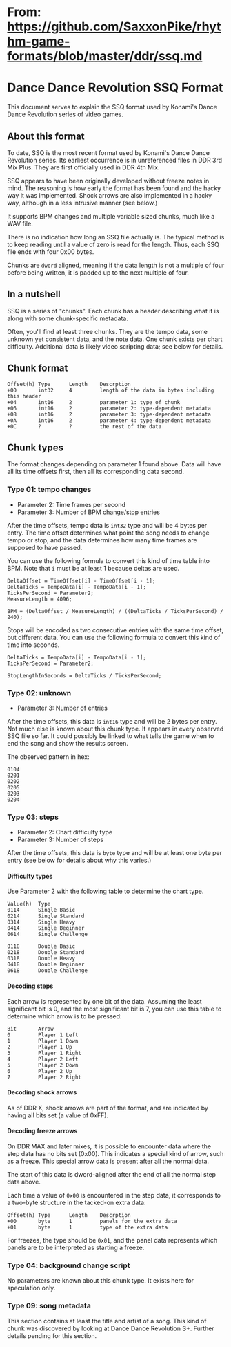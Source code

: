 # From: https://github.com/SaxxonPike/rhythm-game-formats/blob/master/ddr/ssq.md

# Dance Dance Revolution SSQ Format

This document serves to explain the SSQ format used by Konami's Dance Dance
Revolution series of video games.

## About this format

To date, SSQ is the most recent format used by Konami's Dance Dance Revolution
series. Its earliest occurrence is in unreferenced files in DDR 3rd Mix Plus.
They are first officially used in DDR 4th Mix.

SSQ appears to have been originally developed without freeze notes in mind.
The reasoning is how early the format has been found and the hacky way it
was implemented. Shock arrows are also implemented in a hacky way, although
in a less intrusive manner (see below.)

It supports BPM changes and multiple variable sized chunks, much like a WAV
file.

There is no indication how long an SSQ file actually is. The typical method is
to keep reading until a value of zero is read for the length. Thus, each
SSQ file ends with four 0x00 bytes.

Chunks are `dword` aligned, meaning if the data length is not a multiple of
four before being written, it is padded up to the next multiple of four.

## In a nutshell

SSQ is a series of "chunks". Each chunk has a header describing what it is
along with some chunk-specific metadata.

Often, you'll find at least three chunks. They are the tempo data, some
unknown yet consistent data, and the note data. One chunk exists per chart
difficulty. Additional data is likely video scripting data; see below for
details.

## Chunk format

```
Offset(h) Type      Length    Descrption
+00       int32     4         length of the data in bytes including this header
+04       int16     2         parameter 1: type of chunk
+06       int16     2         parameter 2: type-dependent metadata
+08       int16     2         parameter 3: type-dependent metadata
+0A       int16     2         parameter 4: type-dependent metadata
+0C       ?         ?         the rest of the data
```

## Chunk types

The format changes depending on parameter 1 found above. Data will have all its
time offsets first, then all its corresponding data second.

### Type 01: tempo changes

- Parameter 2: Time frames per second
- Parameter 3: Number of BPM change/stop entries

After the time offsets, tempo data is `int32` type and will be 4 bytes per
entry. The time offset determines what point the song needs to change tempo
or stop, and the data determines how many time frames are supposed to have
passed.

You can use the following formula to convert this kind of time table into BPM.
Note that `i` must be at least 1 because deltas are used.

```
DeltaOffset = TimeOffset[i] - TimeOffset[i - 1];
DeltaTicks = TempoData[i] - TempoData[i - 1];
TicksPerSecond = Parameter2;
MeasureLength = 4096;

BPM = (DeltaOffset / MeasureLength) / ((DeltaTicks / TicksPerSecond) / 240);
```

Stops will be encoded as two consecutive entries with the same time offset, but
different data. You can use the following formula to convert this kind of
time into seconds.

```
DeltaTicks = TempoData[i] - TempoData[i - 1];
TicksPerSecond = Parameter2;

StopLengthInSeconds = DeltaTicks / TicksPerSecond;
```

### Type 02: unknown

- Parameter 3: Number of entries

After the time offsets, this data is `int16` type and will be 2 bytes per
entry. Not much else is known about this chunk type. It appears in every
observed SSQ file so far. It could possibly be linked to what tells the game
when to end the song and show the results screen.

The observed pattern in hex:
```
0104
0201
0202
0205
0203
0204
```

### Type 03: steps

- Parameter 2: Chart difficulty type
- Parameter 3: Number of steps

After the time offsets, this data is `byte` type and will be at least one byte
per entry (see below for details about why this varies.)

#### Difficulty types

Use Parameter 2 with the following table to determine the chart type.

```
Value(h)  Type
0114      Single Basic
0214      Single Standard
0314      Single Heavy
0414      Single Beginner
0614      Single Challenge

0118      Double Basic
0218      Double Standard
0318      Double Heavy
0418      Double Beginner
0618      Double Challenge
```

#### Decoding steps

Each arrow is represented by one bit of the data. Assuming the least
significant bit is 0, and the most significant bit is 7, you can use this table
to determine which arrow is to be pressed:

```
Bit       Arrow
0         Player 1 Left
1         Player 1 Down
2         Player 1 Up
3         Player 1 Right
4         Player 2 Left
5         Player 2 Down
6         Player 2 Up
7         Player 2 Right
```

#### Decoding shock arrows

As of DDR X, shock arrows are part of the format, and are indicated
by having all bits set (a value of 0xFF).

#### Decoding freeze arrows

On DDR MAX and later mixes, it is possible to encounter data where the step
data has no bits set (0x00). This indicates a special kind of arrow, such as
a freeze. This special arrow data is present after all the normal data.

The start of this data is dword-aligned after the end of all the normal
step data above.

Each time a value of `0x00` is encountered in the step data, it corresponds
to a two-byte structure in the tacked-on extra data:

```
Offset(h) Type      Length    Descrption
+00       byte      1         panels for the extra data
+01       byte      1         type of the extra data
```

For freezes, the type should be `0x01`, and the panel data represents which
panels are to be interpreted as starting a freeze.

### Type 04: background change script

No parameters are known about this chunk type. It exists here for speculation
only.

### Type 09: song metadata

This section contains at least the title and artist of a song. This kind of chunk was discovered by looking at Dance Dance Revolution S+. Further details pending for this section.
